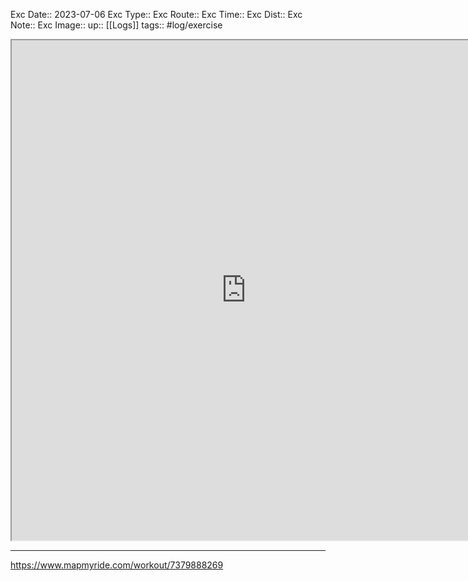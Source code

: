 Exc Date::  2023-07-06
Exc Type:: 
Exc Route:: 
Exc Time:: 
Exc Dist:: 
Exc Note:: 
Exc Image:: 
up:: [[Logs]]
tags:: #log/exercise 

<iframe height=800 width=750 src="https://www.mapmyride.com/workout/7379888269"></iframe>

---




https://www.mapmyride.com/workout/7379888269